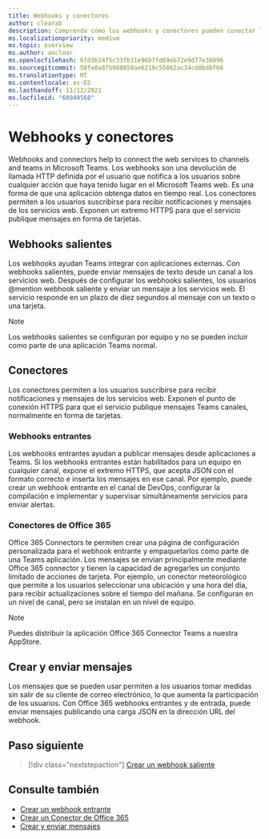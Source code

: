 ```yaml
---
title: Webhooks y conectores
author: clearab
description: Comprenda cómo los webhooks y conectores pueden conectar los servicios web al Teams cliente.
ms.localizationpriority: medium
ms.topic: overview
ms.author: anclear
ms.openlocfilehash: 6fd3b24f5c33fb31e96b7fd69eb72e9d77e36096
ms.sourcegitcommit: 58fe8a87b988850ae6219c55062ac34cd8bdbf66
ms.translationtype: MT
ms.contentlocale: es-ES
ms.lasthandoff: 11/12/2021
ms.locfileid: "60949568"
---
```

# <a name="webhooks-and-connectors"></a>Webhooks y conectores

Webhooks and connectors help to connect the web services to channels and teams in Microsoft Teams. Los webhooks son una devolución de llamada HTTP definida por el usuario que notifica a los usuarios sobre cualquier acción que haya tenido lugar en el Microsoft Teams web. Es una forma de que una aplicación obtenga datos en tiempo real. Los conectores permiten a los usuarios suscribirse para recibir notificaciones y mensajes de los servicios web. Exponen un extremo HTTPS para que el servicio publique mensajes en forma de tarjetas.

## <a name="outgoing-webhooks"></a>Webhooks salientes

Los webhooks ayudan Teams integrar con aplicaciones externas. Con webhooks salientes, puede enviar mensajes de texto desde un canal a los servicios web. Después de configurar los webhooks salientes, los usuarios @mention webhook saliente y enviar un mensaje a los servicios web. El servicio responde en un plazo de diez segundos al mensaje con un texto o una tarjeta.

> [!NOTE]
> Los webhooks salientes se configuran por equipo y no se pueden incluir como parte de una aplicación Teams normal.

## <a name="connectors"></a>Conectores

Los conectores permiten a los usuarios suscribirse para recibir notificaciones y mensajes de los servicios web. Exponen el punto de conexión HTTPS para que el servicio publique mensajes Teams canales, normalmente en forma de tarjetas.

### <a name="incoming-webhooks"></a>Webhooks entrantes

Los webhooks entrantes ayudan a publicar mensajes desde aplicaciones a Teams. Si los webhooks entrantes están habilitados para un equipo en cualquier canal, expone el extremo HTTPS, que acepta JSON con el formato correcto e inserta los mensajes en ese canal. Por ejemplo, puede crear un webhook entrante en el canal de DevOps, configurar la compilación e implementar y supervisar simultáneamente servicios para enviar alertas.

### <a name="office-365-connectors"></a>Conectores de Office 365

Office 365 Connectors te permiten crear una página de configuración personalizada para el webhook entrante y empaquetarlos como parte de una Teams aplicación. Los mensajes se envían principalmente mediante Office 365 connector y tienen la capacidad de agregarles un conjunto limitado de acciones de tarjeta. Por ejemplo, un conector meteorológico que permite a los usuarios seleccionar una ubicación y una hora del día, para recibir actualizaciones sobre el tiempo del mañana. Se configuran en un nivel de canal, pero se instalan en un nivel de equipo.

> [!NOTE]
> Puedes distribuir la aplicación Office 365 Connector Teams a nuestra AppStore.

## <a name="create-and-send-messages"></a>Crear y enviar mensajes

Los mensajes que se pueden usar permiten a los usuarios tomar medidas sin salir de su cliente de correo electrónico, lo que aumenta la participación de los usuarios. Con Office 365 webhooks entrantes y de entrada, puede enviar mensajes publicando una carga JSON en la dirección URL del webhook.

## <a name="next-step"></a>Paso siguiente

> [!div class="nextstepaction"]
> [Crear un webhook saliente](~/webhooks-and-connectors/how-to/add-outgoing-webhook.md)

## <a name="see-also"></a>Consulte también

* [Crear un webhook entrante](~/webhooks-and-connectors/how-to/add-incoming-webhook.md)
* [Crear un Conector de Office 365](~/webhooks-and-connectors/how-to/connectors-creating.md)
* [Crear y enviar mensajes](~/webhooks-and-connectors/how-to/connectors-using.md)

